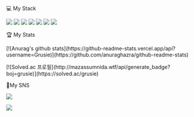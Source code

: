 <div>
<p>💻 My Stack</p>
<p><img src="https://img.shields.io/badge/Android-3DDC84?style=flat-square&amp;logo=Android&amp;logoColor=white" /> <img src="https://img.shields.io/badge/Kotlin-7F52FF?style=flat-square&amp;logo=kotlin&amp;logoColor=white" /> <img src="https://img.shields.io/badge/AndroidStudio-3DDC84?style=flat-square&amp;logo=AndroidStudio&amp;logoColor=white" /> <img src="https://img.shields.io/badge/Java-ff0000?style=flat-square&amp;logo=java&amp;logoColor=white" /> <img src="https://img.shields.io/badge/Github-181717?style=flat-square&amp;logo=Github&amp;logoColor=white" /> <img src="https://img.shields.io/badge/Firebase-FFCA28?style=flat-square&amp;logo=firebase&amp;logoColor=white" /> <img src="https://img.shields.io/badge/Notion-black?style=flat-square&amp;logo=Notion&amp;logoColor=white" /></p>
</div>
<div>
<p>🏆 My Stats</p>
<p>[![Anurag's github stats](https://github-readme-stats.vercel.app/api?username=Grusie)](https://github.com/anuraghazra/github-readme-stats)</p>
</div>
<div>[![Solved.ac 프로필](http://mazassumnida.wtf/api/generate_badge?boj=grusie)](https://solved.ac/grusie)</div>
<div>
<p>🎵My SNS</p>
<p><a href="https://www.instagram.com/grusie_"><img src="https://img.shields.io/badge/Instagram-E4405F?style=flat-
 square&amp;logo=Instagram&amp;logoColor=white" /></a></p>
<p><a href="https://acoustic-station-8c0.notion.site/09a3dd4d0ac449159cc17c1f5d52428b"><img src="https://img.shields.io/badge/Notion-black?style=flat-square&amp;logo=Notion&amp;logoColor=white" /></p></a></p>
</div>
